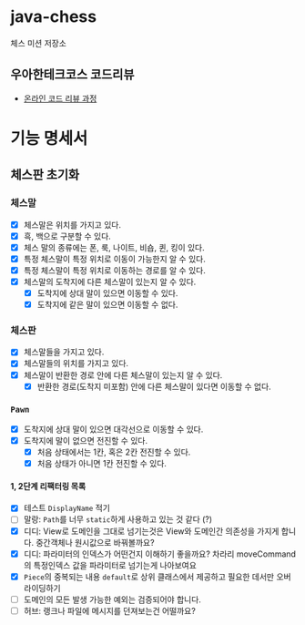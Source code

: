 # java-chess

체스 미션 저장소

## 우아한테크코스 코드리뷰

- [온라인 코드 리뷰 과정](https://github.com/woowacourse/woowacourse-docs/blob/master/maincourse/README.md)

# 기능 명세서

## 체스판 초기화

### 체스말

- [x] 체스말은 위치를 가지고 있다.
- [x] 흑, 백으로 구분할 수 있다.
- [x] 체스 말의 종류에는 폰, 룩, 나이트, 비숍, 퀸, 킹이 있다.
- [x] 특정 체스말이 특정 위치로 이동이 가능한지 알 수 있다.
- [x] 특정 체스말이 특정 위치로 이동하는 경로를 알 수 있다.
- [x] 체스말의 도착지에 다른 체스말이 있는지 알 수 있다.
    - [x] 도착지에 상대 말이 있으면 이동할 수 있다.
    - [x] 도착지에 같은 말이 있으면 이동할 수 없다.

### 체스판

- [x] 체스말들을 가지고 있다.
- [x] 체스말들의 위치를 가지고 있다.
- [x] 체스말이 반환한 경로 안에 다른 체스말이 있는지 알 수 있다.
    - [x] 반환한 경로(도착지 미포함) 안에 다른 체스말이 있다면 이동할 수 없다.

### `Pawn`

- [x] 도착지에 상대 말이 있으면 대각선으로 이동할 수 있다.
- [x] 도착지에 말이 없으면 전진할 수 있다.
    - [x] 처음 상태에서는 1칸, 혹은 2칸 전진할 수 있다.
    - [x] 처음 상태가 아니면 1칸 전진할 수 있다.

#### 1, 2단계 리팩터링 목록

- [x] 테스트 `DisplayName` 적기
- [ ] 말랑: `Path`를 너무 `static`하게 사용하고 있는 것 같다 (?)
- [x] 디디: View로 도메인을 그대로 넘기는것은 View와 도메인간 의존성을 가지게 합니다. 중간객체나 원시값으로 바꿔볼까요?
- [x] 디디: 파라미터의 인덱스가 어떤건지 이해하기 좋을까요? 차라리 moveCommand의 특정인덱스 값을 파라미터로 넘기는게 나아보여요
- [x] `Piece`의 중복되는 내용 `default`로 상위 클래스에서 제공하고 필요한 데서만 오버라이딩하기
- [ ] 도메인의 모든 발생 가능한 예외는 검증되어야 합니다.
- [ ] 허브: 랭크나 파일에 메시지를 던져보는건 어떨까요? 

